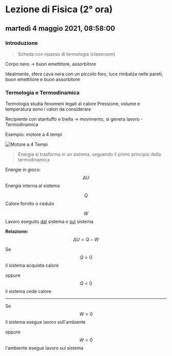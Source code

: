 
# Lezione di Fisica (2° ora)

## martedì 4 maggio 2021, 08:58:00
### Introduzione

> Scheda con ripasso di termologia (classroom)

Corpo nero -> buon emettitore, assorbitore

Idealmente, sfera cava nera con un piccolo foro, luce rimbalza nelle pareti, buon emettitore e buon assorbitore

### Termologia e Termodinamica
Termologia studia fenomeni legati al calore
Pressione, volume e temperatura sono i valori da considerare

Recipiente con stantuffo e biella -> movimento, si genera lavoro - Termodinamica

Esempio: motore a 4 tempi

![Motore a 4 Tempi](https://www.tecnologiaduepuntozero.it/wp-content/uploads/2018/01/Diesel-4-tempi.gif)

> Energia si trasforma in un sistema, seguendo il primo principio della termodinamica

Energie in gioco:
$$
\Delta U
$$
Energia interna al sistema

$$
Q
$$
Calore fornito o ceduto

$$
W
$$
Lavoro eseguito <u>dal</u> sistema o <u>sul</u> sistema

**Relazione:**
$$
\Delta U=Q-W
$$

Se
$$
Q>0
$$
il sistema acquista calore

oppure
$$
Q<0
$$
il sistema cede calore

---
Se
$$
W>0
$$
il sistema esegue lavoro sull'ambiente

oppure
$$
W<0
$$
l'ambiente esegue lavoro sul sistema
<!--stackedit_data:
eyJoaXN0b3J5IjpbOTQ0NDQxMzUzLDEwMzUzODE0MDAsLTI1Mz
M3MDcwNiwtNzAxNjY3NzU5LC02ODAxOTQ5OV19
-->